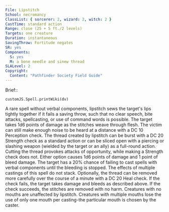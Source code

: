 ```yaml
---
File: Lipstitch
School: necromancy
ClassList: { sorcerer: 2, wizard: 2, witch: 2 }
CastTime: standard action
Range: close (25 + 5 ft./2 levels)
Targets: one creature
Duration: instantaneous
SavingThrow: Fortitude negates
SR: yes
Components:
  S: yes
  M: a bone needle and sinew thread
SLALevel: 2
Copyright:
  Content: "Pathfinder Society Field Guide"
---
```

Brief:: 

```dataviewjs
customJS.Spell.printWiki(dv)
```

A rare spell without verbal components, lipstitch sews the target's lips tightly together if it fails a saving throw, such that no clear speech, bite attacks, spellcasting, or use of command words is possible. The target takes 1d6 points of damage as the stitches weave through flesh. The victim can still make enough noise to be heard at a distance with a DC 10 Perception check.  The thread created by lipstitch can be burst with a DC 20 Strength check as a standard action or can be sliced open with a piercing or slashing weapon (wielded by the target or an ally) as a full-round action. Cutting the thread provokes attacks of opportunity, while making a Strength check does not. Either option causes 1d6 points of damage and 1 point of bleed damage. The target has a 20% chance of failing to cast spells with verbal components until the bleeding is stopped. The effects of multiple castings of this spell do not stack. Optionally, the thread can be removed more carefully over the course of a minute with a DC 20 Heal check. If the check fails, the target takes damage and bleeds as described above. If the check succeeds, the stitches are removed with no harm. Creatures with no mouths are unaffected by lipstitch. Creatures with multiple mouths lose the use of only one mouth per casting-the particular mouth is chosen by the caster.
